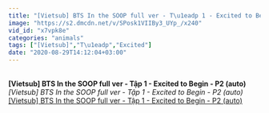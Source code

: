 ```yaml
---
title: "[Vietsub] BTS In the SOOP full ver - T\u1eadp 1 - Excited to Begin - P2 (auto)"
image: "https://s2.dmcdn.net/v/SPosk1VIIBy3_UYp_/x240"
vid_id: "x7vpk8e"
categories: "animals"
tags: ["[Vietsub]","T\u1eadp","Excited"]
date: "2020-08-29T14:12:04+03:00"
---
```

<br><b>[Vietsub] BTS In the SOOP full ver - Tập 1 - Excited to Begin - P2 (auto)</b><br> <i>[Vietsub] BTS In the SOOP full ver - Tập 1 - Excited to Begin - P2 (auto)</i><br> <u>[Vietsub] BTS In the SOOP full ver - Tập 1 - Excited to Begin - P2 (auto)</u>
